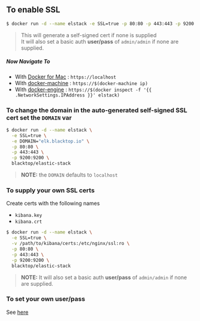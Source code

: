 ## To enable SSL  

```bash
$ docker run -d --name elstack -e SSL=true -p 80:80 -p 443:443 -p 9200:9200 blacktop/elastic-stack
```

> This will generate a self-signed cert if none is supplied  
> It will also set a basic auth **user/pass** of `admin/admin` if none are supplied.  

##### Now Navigate To

-	With [Docker for Mac](https://docs.docker.com/engine/installation/mac/) : `https://localhost`
-	With [docker-machine](https://docs.docker.com/machine/) : `https://$(docker-machine ip)`
-	With [docker-engine](https://docker.github.io/engine/installation/) : `https://$(docker inspect -f '{{ .NetworkSettings.IPAddress }}' elstack)`

### To change the domain in the auto-generated self-signed SSL cert set the `DOMAIN` var  

```bash
$ docker run -d --name elstack \
  -e SSL=true \
  -e DOMAIN="elk.blacktop.io" \
  -p 80:80 \
  -p 443:443 \
  -p 9200:9200 \
  blacktop/elastic-stack
```

> **NOTE:** the `DOMAIN` defaults to `localhost`

### To supply your own SSL certs  

Create certs with the following names

 - `kibana.key`  
 - `kibana.crt`  

```bash
$ docker run -d --name elstack \
  -e SSL=true \
  -v /path/to/kibana/certs:/etc/nginx/ssl:ro \
  -p 80:80 \
  -p 443:443 \
  -p 9200:9200 \
  blacktop/elastic-stack
```

> **NOTE:** It will also set a basic auth **user/pass** of `admin/admin` if none are supplied.  

### To set your own user/pass  

See [here](change-pass.md)

